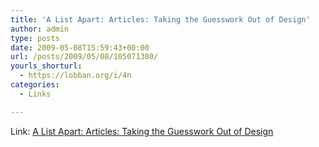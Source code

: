 ```yaml
---
title: 'A List Apart: Articles: Taking the Guesswork Out of Design'
author: admin
type: posts
date: 2009-05-08T15:59:43+00:00
url: /posts/2009/05/08/105071380/
yourls_shorturl:
  - https://lobban.org/i/4n
categories:
  - Links

---
```

Link: [A List Apart: Articles: Taking the Guesswork Out of Design][1]

 [1]: http://www.alistapart.com/articles/taking-the-guesswork-out-of-design/